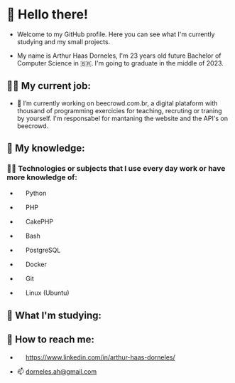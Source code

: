 # 👋 Hello there!

- Welcome to my GitHub profile. Here you can see what I'm currently studying and my small projects.

- My name is Arthur Haas Dorneles, I'm 23 years old future Bachelor of Computer Science in 🇧🇷. I'm going to graduate in the middle of 2023.

## 🧑‍💼 My current job:

- 🔭 I’m currently working on beecrowd.com.br, a digital plataform with thousand of programming exercicies for teaching, recruting or traning by yourself. I'm responsabel for mantaning the website and the API's on beecrowd.

## 🧠 My knowledge:

### 👨‍💻 Technologies or subjects that I use every day work or have more knowledge of:

- <img style="height:15px" src="https://cdn.jsdelivr.net/gh/devicons/devicon/icons/python/python-original.svg" /> Python

- <img style="height:15px" src="https://cdn.jsdelivr.net/gh/devicons/devicon/icons/php/php-plain.svg" /> PHP

- <img style="height:15px" src="https://cdn.jsdelivr.net/gh/devicons/devicon/icons/cakephp/cakephp-original.svg" /> CakePHP

- <img style="height:15px" style="height:15px" src="https://cdn.jsdelivr.net/gh/devicons/devicon/icons/bash/bash-original.svg" /> Bash

- <img style="height:15px" src="https://cdn.jsdelivr.net/gh/devicons/devicon/icons/postgresql/postgresql-plain.svg" /> PostgreSQL

- <img style="height:15px" src="https://cdn.jsdelivr.net/gh/devicons/devicon/icons/docker/docker-plain.svg" /> Docker

- <img style="height:15px" src="https://cdn.jsdelivr.net/gh/devicons/devicon/icons/git/git-plain.svg" /> Git

- <img style="height:15px" src="https://cdn.jsdelivr.net/gh/devicons/devicon/icons/linux/linux-plain.svg" /> Linux (Ubuntu)

          
## 🌱 What I'm studying:

## 📱 How to reach me:

- <img style="height:15px" src="https://cdn.jsdelivr.net/gh/devicons/devicon/icons/linkedin/linkedin-original.svg" /> https://www.linkedin.com/in/arthur-haas-dorneles/

- 📫 dorneles.ah@gmail.com

<!--
**DornelesArthur/DornelesArthur** is a ✨ _special_ ✨ repository because its `README.md` (this file) appears on your GitHub profile.

Here are some ideas to get you started:

- 🔭 I’m currently working on ...
- 🌱 I’m currently learning ...
- 👯 I’m looking to collaborate on ...
- 🤔 I’m looking for help with ...
- 💬 Ask me about ...
- 📫 How to reach me: ...
- 😄 Pronouns: ...
- ⚡ Fun fact: ...
-->
